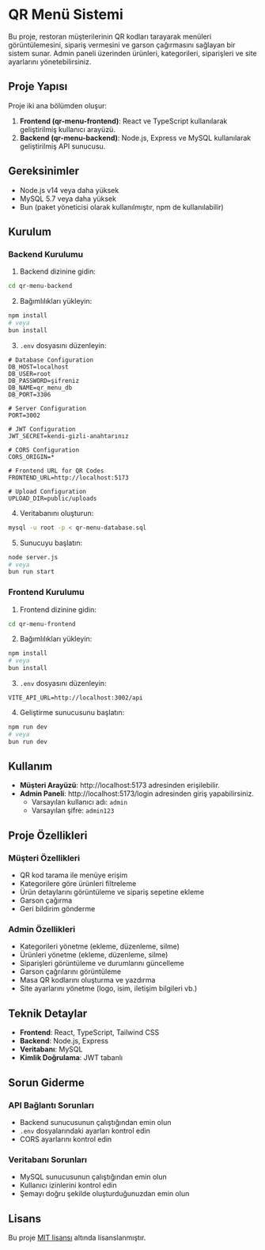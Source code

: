 # QR Menü Sistemi

Bu proje, restoran müşterilerinin QR kodları tarayarak menüleri görüntülemesini, sipariş vermesini ve garson çağırmasını sağlayan bir sistem sunar. Admin paneli üzerinden ürünleri, kategorileri, siparişleri ve site ayarlarını yönetebilirsiniz.

## Proje Yapısı

Proje iki ana bölümden oluşur:

1. **Frontend (qr-menu-frontend)**: React ve TypeScript kullanılarak geliştirilmiş kullanıcı arayüzü.
2. **Backend (qr-menu-backend)**: Node.js, Express ve MySQL kullanılarak geliştirilmiş API sunucusu.

## Gereksinimler

- Node.js v14 veya daha yüksek
- MySQL 5.7 veya daha yüksek
- Bun (paket yöneticisi olarak kullanılmıştır, npm de kullanılabilir)

## Kurulum

### Backend Kurulumu

1. Backend dizinine gidin:
```bash
cd qr-menu-backend
```

2. Bağımlılıkları yükleyin:
```bash
npm install
# veya
bun install
```

3. `.env` dosyasını düzenleyin:
```
# Database Configuration
DB_HOST=localhost
DB_USER=root
DB_PASSWORD=şifreniz
DB_NAME=qr_menu_db
DB_PORT=3306

# Server Configuration
PORT=3002

# JWT Configuration
JWT_SECRET=kendi-gizli-anahtarınız

# CORS Configuration
CORS_ORIGIN=*

# Frontend URL for QR Codes
FRONTEND_URL=http://localhost:5173

# Upload Configuration
UPLOAD_DIR=public/uploads
```

4. Veritabanını oluşturun:
```bash
mysql -u root -p < qr-menu-database.sql
```

5. Sunucuyu başlatın:
```bash
node server.js
# veya
bun run start
```

### Frontend Kurulumu

1. Frontend dizinine gidin:
```bash
cd qr-menu-frontend
```

2. Bağımlılıkları yükleyin:
```bash
npm install
# veya
bun install
```

3. `.env` dosyasını düzenleyin:
```
VITE_API_URL=http://localhost:3002/api
```

4. Geliştirme sunucusunu başlatın:
```bash
npm run dev
# veya
bun run dev
```

## Kullanım

- **Müşteri Arayüzü**: http://localhost:5173 adresinden erişilebilir.
- **Admin Paneli**: http://localhost:5173/login adresinden giriş yapabilirsiniz.
  - Varsayılan kullanıcı adı: `admin`
  - Varsayılan şifre: `admin123`

## Proje Özellikleri

### Müşteri Özellikleri
- QR kod tarama ile menüye erişim
- Kategorilere göre ürünleri filtreleme
- Ürün detaylarını görüntüleme ve sipariş sepetine ekleme
- Garson çağırma
- Geri bildirim gönderme

### Admin Özellikleri
- Kategorileri yönetme (ekleme, düzenleme, silme)
- Ürünleri yönetme (ekleme, düzenleme, silme)
- Siparişleri görüntüleme ve durumlarını güncelleme
- Garson çağrılarını görüntüleme
- Masa QR kodlarını oluşturma ve yazdırma
- Site ayarlarını yönetme (logo, isim, iletişim bilgileri vb.)

## Teknik Detaylar

- **Frontend**: React, TypeScript, Tailwind CSS
- **Backend**: Node.js, Express
- **Veritabanı**: MySQL
- **Kimlik Doğrulama**: JWT tabanlı

## Sorun Giderme

### API Bağlantı Sorunları
- Backend sunucusunun çalıştığından emin olun
- `.env` dosyalarındaki ayarları kontrol edin
- CORS ayarlarını kontrol edin

### Veritabanı Sorunları
- MySQL sunucusunun çalıştığından emin olun
- Kullanıcı izinlerini kontrol edin
- Şemayı doğru şekilde oluşturduğunuzdan emin olun

## Lisans

Bu proje [MIT lisansı](LICENSE) altında lisanslanmıştır.
